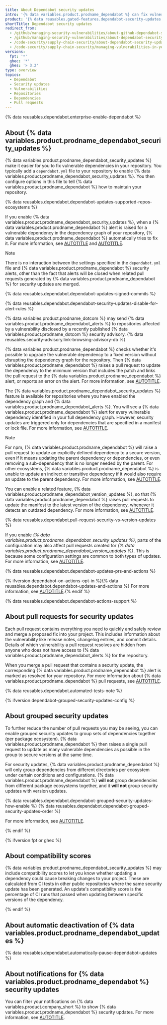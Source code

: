```yaml
---
title: About Dependabot security updates
intro: '{% data variables.product.prodname_dependabot %} can fix vulnerable dependencies for you by raising pull requests with security updates.'
product: '{% data reusables.gated-features.dependabot-security-updates %}'
shortTitle: Dependabot security updates
redirect_from:
  - /github/managing-security-vulnerabilities/about-github-dependabot-security-updates
  - /github/managing-security-vulnerabilities/about-dependabot-security-updates
  - /code-security/supply-chain-security/about-dependabot-security-updates
  - /code-security/supply-chain-security/managing-vulnerabilities-in-your-projects-dependencies/about-dependabot-security-updates
versions:
  fpt: '*'
  ghec: '*'
  ghes: '> 3.2'
type: overview
topics:
  - Dependabot
  - Security updates
  - Vulnerabilities
  - Repositories
  - Dependencies
  - Pull requests
---
```


<!--Marketing-LINK: From /features/security/software-supply-chain page "About Dependabot security updates".-->

{% data reusables.dependabot.enterprise-enable-dependabot %}

## About {% data variables.product.prodname_dependabot_security_updates %}

{% data variables.product.prodname_dependabot_security_updates %} make it easier for you to fix vulnerable dependencies in your repository. You typically add a `dependabot.yml` file to your repository to enable {% data variables.product.prodname_dependabot_security_updates %}. You then configure options in this file to tell {% data variables.product.prodname_dependabot %} how to maintain your repository.

{% data reusables.dependabot.dependabot-updates-supported-repos-ecosystems %}

If you enable {% data variables.product.prodname_dependabot_security_updates %}, when a {% data variables.product.prodname_dependabot %} alert is raised for a vulnerable dependency in the dependency graph of your repository, {% data variables.product.prodname_dependabot %} automatically tries to fix it. For more information, see [AUTOTITLE](/code-security/dependabot/dependabot-alerts/about-dependabot-alerts) and [AUTOTITLE](/code-security/dependabot/dependabot-security-updates/configuring-dependabot-security-updates).

> [!NOTE]
> There is no interaction between the settings specified in the `dependabot.yml` file and {% data variables.product.prodname_dependabot %} security alerts, other than the fact that alerts will be closed when related pull requests generated by {% data variables.product.prodname_dependabot %} for security updates are merged.

{% data reusables.dependabot.dependabot-updates-signed-commits %}

{% data reusables.dependabot.dependabot-security-updates-disable-for-alert-rules %}

{% data variables.product.prodname_dotcom %} may send {% data variables.product.prodname_dependabot_alerts %} to repositories affected by a vulnerability disclosed by a recently published {% data variables.product.prodname_dotcom %} security advisory. {% data reusables.security-advisory.link-browsing-advisory-db %}

{% data variables.product.prodname_dependabot %} checks whether it's possible to upgrade the vulnerable dependency to a fixed version without disrupting the dependency graph for the repository. Then {% data variables.product.prodname_dependabot %} raises a pull request to update the dependency to the minimum version that includes the patch and links the pull request to the {% data variables.product.prodname_dependabot %} alert, or reports an error on the alert. For more information, see [AUTOTITLE](/code-security/dependabot/working-with-dependabot/troubleshooting-dependabot-errors).

The {% data variables.product.prodname_dependabot_security_updates %} feature is available for repositories where you have enabled the dependency graph and {% data variables.product.prodname_dependabot_alerts %}. You will see a {% data variables.product.prodname_dependabot %} alert for every vulnerable dependency identified in your full dependency graph. However, security updates are triggered only for dependencies that are specified in a manifest or lock file. For more information, see [AUTOTITLE](/code-security/supply-chain-security/understanding-your-software-supply-chain/about-the-dependency-graph#dependencies-included).

> [!NOTE]
> For npm, {% data variables.product.prodname_dependabot %} will raise a pull request to update an explicitly defined dependency to a secure version, even if it means updating the parent dependency or dependencies, or even removing a sub-dependency that is no longer needed by the parent. For other ecosystems, {% data variables.product.prodname_dependabot %} is unable to update an indirect or transitive dependency if it would also require an update to the parent dependency. For more information, see [AUTOTITLE](/code-security/dependabot/working-with-dependabot/troubleshooting-dependabot-errors#dependabot-tries-to-update-dependencies-without-an-alert).

You can enable a related feature, {% data variables.product.prodname_dependabot_version_updates %}, so that {% data variables.product.prodname_dependabot %} raises pull requests to update the manifest to the latest version of the dependency, whenever it detects an outdated dependency. For more information, see [AUTOTITLE](/code-security/dependabot/dependabot-version-updates/about-dependabot-version-updates).

{% data reusables.dependabot.pull-request-security-vs-version-updates %}

If you enable _{% data variables.product.prodname_dependabot_security_updates %}_, parts of the configuration may also affect pull requests created for _{% data variables.product.prodname_dependabot_version_updates %}_. This is because some configuration settings are common to both types of updates. For more information, see [AUTOTITLE](/code-security/dependabot/dependabot-version-updates/configuration-options-for-the-dependabot.yml-file#configuration-options-for-the-dependabotyml-file).

{% data reusables.dependabot.dependabot-updates-prs-and-actions %}

{% ifversion dependabot-on-actions-opt-in %}{% data reusables.dependabot.dependabot-updates-and-actions %} For more information, see [AUTOTITLE](/code-security/dependabot/working-with-dependabot/about-dependabot-on-github-actions-runners).{% endif %}

{% data reusables.dependabot.dependabot-actions-support %}

## About pull requests for security updates

Each pull request contains everything you need to quickly and safely review and merge a proposed fix into your project. This includes information about the vulnerability like release notes, changelog entries, and commit details. Details of which vulnerability a pull request resolves are hidden from anyone who does not have access to {% data variables.product.prodname_dependabot_alerts %} for the repository.

When you merge a pull request that contains a security update, the corresponding {% data variables.product.prodname_dependabot %} alert is marked as resolved for your repository. For more information about {% data variables.product.prodname_dependabot %} pull requests, see [AUTOTITLE](/code-security/dependabot/working-with-dependabot/managing-pull-requests-for-dependency-updates).

{% data reusables.dependabot.automated-tests-note %}

{% ifversion dependabot-grouped-security-updates-config %}

## About grouped security updates

To further reduce the number of pull requests you may be seeing, you can enable grouped security updates to group sets of dependencies together (per package ecosystem). {% data variables.product.prodname_dependabot %} then raises a single pull request to update as many vulnerable dependencies as possible in the group to secure versions at the same time.

For security updates, {% data variables.product.prodname_dependabot %} will only group dependencies from different directories per ecosystem under certain conditions and configurations. {% data variables.product.prodname_dependabot %} **will not** group dependencies from different package ecosystems together, and it **will not** group security updates with version updates.

{% data reusables.dependabot.dependabot-grouped-security-updates-how-enable %}
{% data reusables.dependabot.dependabot-grouped-security-updates-order %}

 For more information, see [AUTOTITLE](/code-security/dependabot/dependabot-security-updates/configuring-dependabot-security-updates#grouping-dependabot-updates-into-a-single-pull-request).

{% endif %}

{% ifversion fpt or ghec %}

## About compatibility scores

{% data variables.product.prodname_dependabot_security_updates %} may include compatibility scores to let you know whether updating a dependency could cause breaking changes to your project. These are calculated from CI tests in other public repositories where the same security update has been generated. An update's compatibility score is the percentage of CI runs that passed when updating between specific versions of the dependency.

{% endif %}

## About automatic deactivation of {% data variables.product.prodname_dependabot_updates %}

{% data reusables.dependabot.automatically-pause-dependabot-updates %}

## About notifications for {% data variables.product.prodname_dependabot %} security updates

You can filter your notifications on {% data variables.product.company_short %} to show {% data variables.product.prodname_dependabot %} security updates. For more information, see [AUTOTITLE](/account-and-profile/managing-subscriptions-and-notifications-on-github/viewing-and-triaging-notifications/managing-notifications-from-your-inbox#dependabot-custom-filters).
